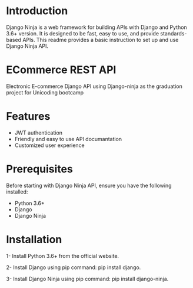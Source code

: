 # Introduction
Django Ninja is a web framework for building APIs with Django and Python 3.6+ version. It is designed to be fast, easy to use, and provide standards-based APIs. This readme provides a basic instruction to set up and use Django Ninja API.

# ECommerce REST API
Electronic E-commerce Django API using Django-ninja as the graduation project for Unicoding bootcamp


# Features 
- JWT authentication 
- Friendly and easy to use API documantation 
- Customized user experience 

# Prerequisites
Before starting with Django Ninja API, ensure you have the following installed:

- Python 3.6+
- Django
- Django Ninja

# Installation
1- Install Python 3.6+ from the official website.

2- Install Django using pip command: pip install django.

3- Install Django Ninja using pip command: pip install django-ninja.
